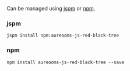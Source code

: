 Can be managed using
[jspm](http://jspm.io)
or [npm](https://github.com/npm/npm).

### jspm
```terminal
jspm install npm:aureooms-js-red-black-tree
```

### npm
```terminal
npm install aureooms-js-red-black-tree --save
```
